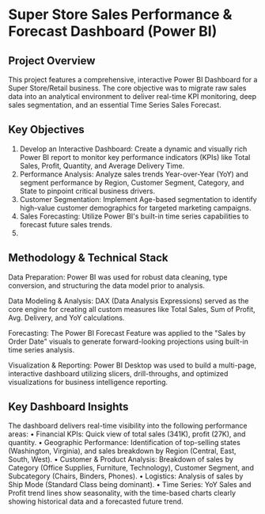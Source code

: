 # Super Store Sales Performance & Forecast Dashboard (Power BI)

## Project Overview
This project features a comprehensive, interactive Power BI Dashboard for a Super Store/Retail business. The core objective was to migrate raw sales data into an analytical environment to deliver real-time KPI monitoring, deep sales segmentation, and an essential Time Series Sales Forecast.

## Key Objectives
1.	Develop an Interactive Dashboard: Create a dynamic and visually rich Power BI report to monitor key performance indicators (KPIs) like Total Sales, Profit, Quantity, and Average Delivery Time.
2.	Performance Analysis: Analyze sales trends Year-over-Year (YoY) and segment performance by Region, Customer Segment, Category, and State to pinpoint critical business drivers.
3.	Customer Segmentation: Implement Age-based segmentation to identify high-value customer demographics for targeted marketing campaigns.
4.	Sales Forecasting: Utilize Power BI's built-in time series capabilities to forecast future sales trends.
5.	
##	Methodology & Technical Stack
Data Preparation: Power BI was used for robust data cleaning, type conversion, and structuring the data model prior to analysis.

Data Modeling & Analysis: DAX (Data Analysis Expressions) served as the core engine for creating all custom measures like Total Sales, Sum of Profit, Avg. Delivery, and YoY calculations.

Forecasting: The Power BI Forecast Feature was applied to the "Sales by Order Date" visuals to generate forward-looking projections using built-in time series analysis.

Visualization & Reporting: Power BI Desktop was used to build a multi-page, interactive dashboard utilizing slicers, drill-throughs, and optimized visualizations for business intelligence reporting.

## Key Dashboard Insights
The dashboard delivers real-time visibility into the following performance areas:
•	Financial KPIs: Quick view of total sales (341K), profit (27K), and quantity.
•	Geographic Performance: Identification of top-selling states (Washington, Virginia), and sales breakdown by Region (Central, East, South, West).
•	Customer & Product Analysis: Breakdown of sales by Category (Office Supplies, Furniture, Technology), Customer Segment, and Subcategory (Chairs, Binders, Phones).
•	Logistics: Analysis of sales by Ship Mode (Standard Class being dominant).
•	Time Series: YoY Sales and Profit trend lines show seasonality, with the time-based charts clearly showing historical data and a forecasted future trend.

